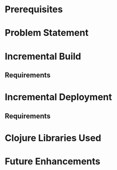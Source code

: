 # Prerequisites
# Problem Statement
# Incremental Build
## Requirements
# Incremental Deployment
## Requirements
# Clojure Libraries Used
# Future Enhancements
